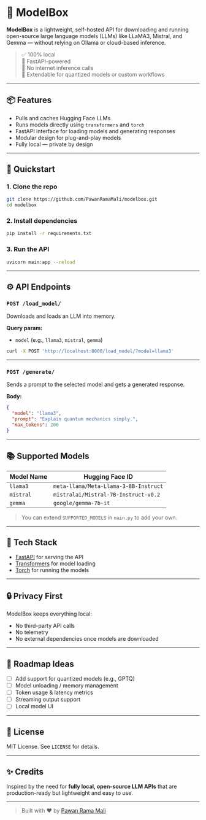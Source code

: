 # 🧠 ModelBox

**ModelBox** is a lightweight, self-hosted API for downloading and running open-source large language models (LLMs) like LLaMA3, Mistral, and Gemma — without relying on Ollama or cloud-based inference.

> ✅ 100% local  
> 🚀 FastAPI-powered  
> 🔐 No internet inference calls  
> 🧩 Extendable for quantized models or custom workflows

---

## 📦 Features

- Pulls and caches Hugging Face LLMs
- Runs models directly using `transformers` and `torch`
- FastAPI interface for loading models and generating responses
- Modular design for plug-and-play models
- Fully local — private by design

---

## 🚀 Quickstart

### 1. Clone the repo
```bash
git clone https://github.com/PawanRamaMali/modelbox.git
cd modelbox
````

### 2. Install dependencies

```bash
pip install -r requirements.txt
```

### 3. Run the API

```bash
uvicorn main:app --reload
```

---

## ⚙️ API Endpoints

### `POST /load_model/`

Downloads and loads an LLM into memory.

**Query param:**

* `model` (e.g., `llama3`, `mistral`, `gemma`)

```bash
curl -X POST 'http://localhost:8000/load_model/?model=llama3'
```

---

### `POST /generate/`

Sends a prompt to the selected model and gets a generated response.

**Body:**

```json
{
  "model": "llama3",
  "prompt": "Explain quantum mechanics simply.",
  "max_tokens": 200
}
```

---

## 📚 Supported Models

| Model Name | Hugging Face ID                       |
| ---------- | ------------------------------------- |
| `llama3`   | `meta-llama/Meta-Llama-3-8B-Instruct` |
| `mistral`  | `mistralai/Mistral-7B-Instruct-v0.2`  |
| `gemma`    | `google/gemma-7b-it`                  |

> You can extend `SUPPORTED_MODELS` in `main.py` to add your own.

---

## 🧠 Tech Stack

* [FastAPI](https://fastapi.tiangolo.com/) for serving the API
* [Transformers](https://huggingface.co/docs/transformers) for model loading
* [Torch](https://pytorch.org/) for running the models

---

## 🔒 Privacy First

ModelBox keeps everything local:

* No third-party API calls
* No telemetry
* No external dependencies once models are downloaded

---

## 📌 Roadmap Ideas

* [ ] Add support for quantized models (e.g., GPTQ)
* [ ] Model unloading / memory management
* [ ] Token usage & latency metrics
* [ ] Streaming output support
* [ ] Local model UI

---

## 📄 License

MIT License. See `LICENSE` for details.

---

## ✨ Credits

Inspired by the need for **fully local, open-source LLM APIs** that are production-ready but lightweight and easy to use.

---

> Built with ❤️ by [Pawan Rama Mali](https://github.com/PawanRamaMali)

